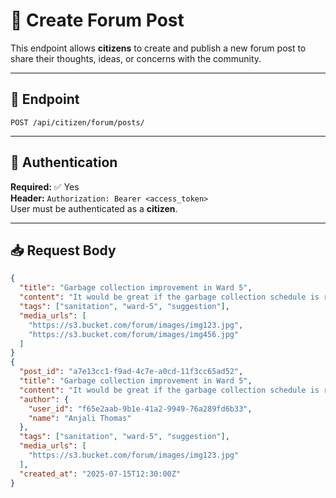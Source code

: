 # 📝 Create Forum Post

This endpoint allows **citizens** to create and publish a new forum post to share their thoughts, ideas, or concerns with the community.

---

## 🔗 Endpoint

`POST /api/citizen/forum/posts/`

---

## 🔐 Authentication

**Required:** ✅ Yes  
**Header:** `Authorization: Bearer <access_token>`  
User must be authenticated as a **citizen**.

---

## 📥 Request Body

```json
{
  "title": "Garbage collection improvement in Ward 5",
  "content": "It would be great if the garbage collection schedule is revised. The early morning pickups are often missed.",
  "tags": ["sanitation", "ward-5", "suggestion"],
  "media_urls": [
    "https://s3.bucket.com/forum/images/img123.jpg",
    "https://s3.bucket.com/forum/images/img456.jpg"
  ]
}
{
  "post_id": "a7e13cc1-f9ad-4c7e-a0cd-11f3cc65ad52",
  "title": "Garbage collection improvement in Ward 5",
  "content": "It would be great if the garbage collection schedule is revised...",
  "author": {
    "user_id": "f65e2aab-9b1e-41a2-9949-76a289fd6b33",
    "name": "Anjali Thomas"
  },
  "tags": ["sanitation", "ward-5", "suggestion"],
  "media_urls": [
    "https://s3.bucket.com/forum/images/img123.jpg"
  ],
  "created_at": "2025-07-15T12:30:00Z"
}
